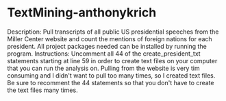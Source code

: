 # TextMining-anthonykrich
Description: Pull transcripts of all public US presidential speeches from the Miller Center website and count the mentions of foreign nations for each president.
All project packages needed can be installed by running the program. 
Instructions: Uncomment all 44 of the create_president_txt statements starting at line 59 in order to create text files on your computer that you can run the analysis on. Pulling from the website is very tim consuming and I didn't want to pull too many times, so I created text files. Be sure to recomment the 44 statements so that you don't have to create the text files many times.
